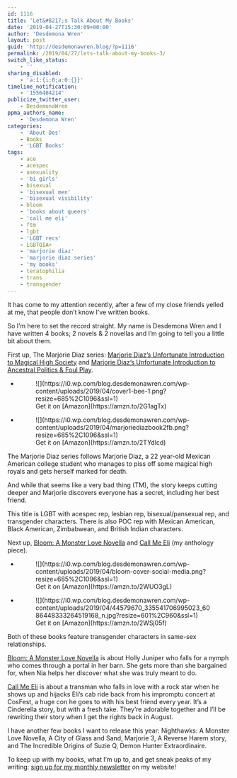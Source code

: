 ```yaml
---
id: 1116
title: 'Let&#8217;s Talk About My Books'
date: '2019-04-27T15:30:09+00:00'
author: 'Desdemona Wren'
layout: post
guid: 'http://desdemonawren.blog/?p=1116'
permalink: /2019/04/27/lets-talk-about-my-books-3/
switch_like_status:
    - ''
sharing_disabled:
    - 'a:1:{i:0;a:0:{}}'
timeline_notification:
    - '1556404214'
publicize_twitter_user:
    - DesdemonaWren
ppma_authors_name:
    - 'Desdemona Wren'
categories:
    - 'About Des'
    - Books
    - 'LGBT Books'
tags:
    - ace
    - acespec
    - asexuality
    - 'bi girls'
    - bisexual
    - 'bisexual men'
    - 'bisexual visibility'
    - bloom
    - 'books about queers'
    - 'call me eli'
    - ftm
    - lgbt
    - 'LGBT recs'
    - LGBTQIA+
    - 'marjorie diaz'
    - 'marjorie diaz series'
    - 'my books'
    - teratophilia
    - trans
    - transgender
---
```


It has come to my attention recently, after a few of my close friends yelled at me, that people don’t know I’ve written books.

So I’m here to set the record straight. My name is Desdemona Wren and I have written 4 books; 2 novels &amp; 2 novellas and I’m going to tell you a little bit about them.

First up, The Marjorie Diaz series: [Marjorie Diaz’s Unfortunate Introduction to Magical High Society](https://amzn.to/2UooF6g) and [Marjorie Diaz’s Unfortunate Introduction to Ancestral Politics &amp; Foul Play](https://amzn.to/2WVeNOp).

- <figure>![](https://i0.wp.com/blog.desdemonawren.com/wp-content/uploads/2019/04/cover1-bee-1.png?resize=685%2C1096&ssl=1)<figcaption>Get it on [Amazon](https://amzn.to/2G1agTx)</figcaption></figure>
- <figure>![](https://i0.wp.com/blog.desdemonawren.com/wp-content/uploads/2019/04/marjoriediazbook2fb.png?resize=685%2C1096&ssl=1)<figcaption>Get it on [Amazon](https://amzn.to/2TYdlcd)</figcaption></figure>

The Marjorie Diaz series follows Marjorie Diaz, a 22 year-old Mexican American college student who manages to piss off some magical high royals and gets herself marked for death.

And while that seems like a very bad thing (TM), the story keeps cutting deeper and Marjorie discovers everyone has a secret, including her best friend.

This title is LGBT with acespec rep, lesbian rep, bisexual/pansexual rep, and transgender characters. There is also POC rep with Mexican American, Black American, Zimbabwean, and British Indian characters.

Next up, [Bloom: A Monster Love Novella](https://amzn.to/2D2cQYN) and [Call Me Eli](https://amzn.to/2YW74RZ) (my anthology piece).

- <figure>![](https://i0.wp.com/blog.desdemonawren.com/wp-content/uploads/2019/04/bloom-cover-social-media.png?resize=685%2C1096&ssl=1)<figcaption>Get it on [Amazon](https://amzn.to/2WUO3gL)</figcaption></figure>
- <figure>![](https://i0.wp.com/blog.desdemonawren.com/wp-content/uploads/2019/04/44579670_335541706995023_6086448333264519168_n.jpg?resize=601%2C960&ssl=1)<figcaption>Get it on [Amazon](https://amzn.to/2WSj05f)</figcaption></figure>

Both of these books feature transgender characters in same-sex relationships.

[Bloom: A Monster Love Novella](https://www.amazon.com/gp/product/B07B4SLH9S/ref=as_li_qf_asin_il_tl?ie=UTF8&tag=myblog7709-20&creative=9325&linkCode=as2&creativeASIN=B07B4SLH9S&linkId=901dce1d75c4ce5b6f70416a496e6c08) is about Holly Juniper who falls for a nymph who comes through a portal in her barn. She gets more than she bargained for, when Nia helps her discover what she was truly meant to do.

[Call Me Eli](https://www.amazon.com/gp/product/B07JYW83WY/ref=as_li_qf_asin_il_tl?ie=UTF8&tag=myblog7709-20&creative=9325&linkCode=as2&creativeASIN=B07JYW83WY&linkId=bb7a06fa2250b8218ba3dd5e1ba84a32) is about a transman who falls in love with a rock star when he shows up and hijacks Eli’s cab ride back from his impromptu concert at CosFest, a huge con he goes to with his best friend every year. It’s a Cinderella story, but with a fresh take. They’re adorable together and I’ll be rewriting their story when I get the rights back in August.

I have another few books I want to release this year: Nighthawks: A Monster Love Novella, A City of Glass and Sand, Marjorie 3, A Reverse Harem story, and The Incredible Origins of Suzie Q, Demon Hunter Extraordinaire.

To keep up with my books, what I’m up to, and get sneak peaks of my writing: [sign up for my monthly newsletter](https://desdemonawren.com) on my website!